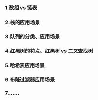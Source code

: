 ### 1.数组 vs 链表

### 2.栈的应⽤场景

### 3.队列的分类、应⽤场景

### 4.红⿊树的特点、红⿊树 vs ⼆叉查找树

### 5.哈希表应⽤场景

### 6.布隆过滤器应⽤场景

### 7.……